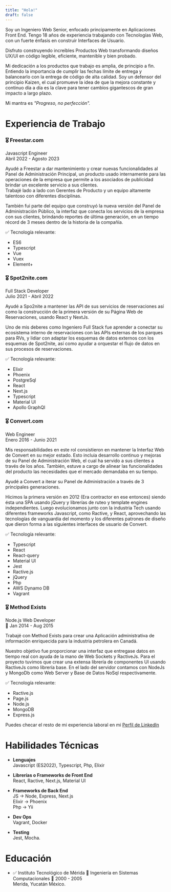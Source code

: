 ```yaml
---
title: "Hola!"
draft: false
---
```



Soy un Ingeniero Web Senior, enfocado principamente en Aplicaciones Front End. Tengo 18 años de experiencia trabajando con Tecnologías Web, con un fuerte énfasis en construir Interfaces de Usuario.

Disfruto construyendo increíbles Productos Web transformando diseños UX/UI en código legible, eficiente, mantenible y bien probado.

Mi dedicación a los productos que trabajo es amplia, de principio a fin. Entiendo la importancia de cumplir las fechas límite de entrega y balancearlo con la entrega de código de alta calidad.
Soy un defensor del principio Kaizen, el cual promueve la idea de que la mejora constante y continuo día a día es la clave para tener cambios gigantescos de gran impacto a largo plazo.

Mi mantra es _"Progreso, no perfección"._


# Experiencia de Trabajo

### 🎖️ Freestar.com  
Javascript Engineer  
Abril 2022 - Agosto 2023  

Ayudé a Freestar a dar mantenimiento y crear nuevas funcionalidades al Panel de Administración Principal, un producto usado internamente para las operaciones de la empresa que permite a los asociados de publicidad brindar un excelente servicio a sus clientes.  
Trabajé lado a lado con Gerentes de Producto y un equipo altamente talentoso con diferentes disciplinas.

También fui parte del equipo que construyó la nueva versión del Panel de Administración Público, la interfaz que conecta los servicios de la empresa con sus clientes, brindando reportes de última generación, en un tiempo récord de 3 meses dentro de la historia de la compañía.

✅ Tecnología relevante:   
- ES6
- Typescript
- Vue
- Vuex
- Element+

### 🎖️ Spot2nite.com  
Full Stack Developer  
Julio 2021 - Abril 2022  

Ayudé a Spo2nite a mantener las API de sus servicios de reservaciones así como la construcción de la primera versión de su Página Web de Reservaciones, usando React y NextJs.

Uno de mis deberes como Ingeniero Full Stack fue aprender a conectar su ecosistema interno de reservaciones con las APIs externas de los parques para RVs, y lidiar con adaptar los esquemas de datos externos con los esquemas de Spot2nite, así como ayudar a orquestar el flujo de datos en sus procesos de reservaciones.


✅ Tecnología relevante:  
- Elixir
- Phoenix
- PostgreSql
- React
- Next.js
- Typescript
- Material UI
- Apollo GraphQl  

### 🎖️ Convert.com  
Web Engineer  
Enero 2016 - Junio 2021  

Mis responsabilidades en este rol consistieron en mantener la Interfaz Web de Convert en su mejor estado. Esto incluia desarrollo continuo y mejoras de su Panel de Administración Web, el cual ha servido a sus clientes a través de los años. También, estuve a cargo de alinear las funcionalidades del producto las necesidades que el mercado demandaba en su tiempo.

Ayudé a Convert a iterar su Panel de Administración a través de 3 principales generaciones.

Hicimos la primera versión en 2012 (Era contractor en ese entonces) siendo ésta una SPA usando jQuery y librerías de ruteo y template engines independientes. Luego evolucionamos junto con la industria Tech usando diferentes frameworks Javascript, como Ractive, y React, aprovechando las tecnologías de vanguardia del momento y los diferentes patrones de diseño que dieron forma a las siguientes interfaces de usuario de Convert.


✅ Tecnología relevante:   
- Typescript
- React
- React-query
- Material UI
- Jest
- Ractive.js
- jQuery
- Php
- AWS Dynamo DB
- Vagrant  

### 🎖️ Method Exists  
Node.js Web Developer  
📅 Jan 2014 - Aug 2015  

Trabajé con Method Exists para crear una Aplicación administrativa de información enriquecida para la industria petrolera en Canadá.

Nuestro objetivo fue proporcionar una interfaz que entregase datos en tiempo real con ayuda de la mano de Web Sockets y RactiveJs. Para el proyecto tuvimos que crear una extensa librería de componentes UI usando RactiveJs como librería base. En el lado del servidor contamos con NodeJs y MongoDb como Web Server y Base de Datos NoSql respectivamente.  

✅ Tecnología relevante:  
- Ractive.js
- Page.js
- Node.js
- MongoDB
- Express.js  

Puedes checar el resto de mi experiencia laboral en mi [Perfil de LinkedIn](https://www.linkedin.com/in/alejandrogomezarceo/)

# Habilidades Técnicas

- **Lenguajes**  
  Javascript (ES2022), Typescript, Php, Elixir

- **Librerías o Frameworks de Front End**  
  React, Ractive, Next.js, Material UI

- **Frameworks de Back End**   
  JS -> Node, Express, Next.js  
  Elixir -> Phoenix  
  Php -> Yii  

- **Dev Ops**   
  Vagrant, Docker  

- **Testing**   
  Jest, Mocha.  

# Educación

- ✅ Instituto Tecnológico de Mérida
  🏅 Ingeniería en Sistemas Computacionales
  📅 2000 - 2005  
  Merida, Yucatán México.